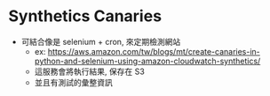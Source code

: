 # Synthetics Canaries

- 可結合像是 selenium + cron, 來定期檢測網站
  - ex: https://aws.amazon.com/tw/blogs/mt/create-canaries-in-python-and-selenium-using-amazon-cloudwatch-synthetics/
  - 這服務會將執行結果, 保存在 S3
  - 並且有測試的彙整資訊
